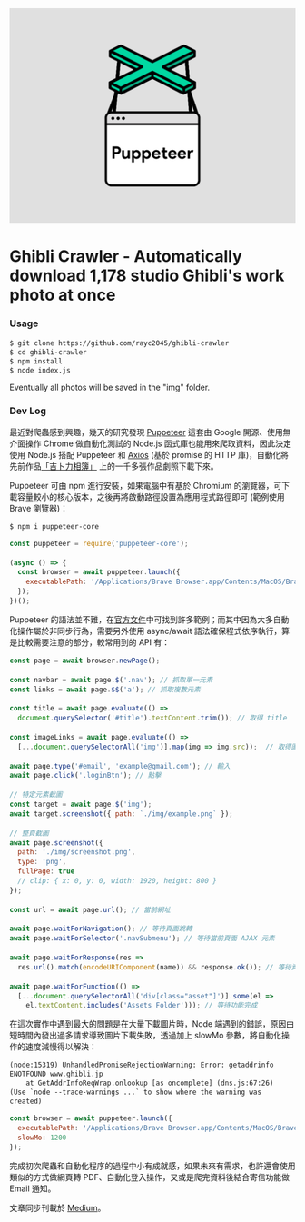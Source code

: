 [![Photo](https://raw.githubusercontent.com/rayc2045/ghibli-crawler/main/puppeteer.png)](https://dribbble.com/raychangdesign)
# Ghibli Crawler - Automatically download 1,178 studio Ghibli's work photo at once
### Usage

    $ git clone https://github.com/rayc2045/ghibli-crawler
    $ cd ghibli-crawler
    $ npm install
    $ node index.js

Eventually all photos will be saved in the "img" folder.
### Dev Log

最近對爬蟲感到興趣，幾天的研究發現 [Puppeteer](https://github.com/puppeteer/puppeteer) 這套由 Google 開源、使用無介面操作 Chrome 做自動化測試的 Node.js 函式庫也能用來爬取資料，因此決定使用 Node.js 搭配 Puppeteer 和 [Axios](https://github.com/axios/axios) (基於 promise 的 HTTP 庫)，自動化將先前作品[「吉卜力相簿」](https://rayc2045.github.io/ghibli-gallery/) 上的一千多張作品劇照下載下來。

Puppeteer 可由 npm 進行安裝，如果電腦中有基於 Chromium 的瀏覽器，可下載容量較小的核心版本，之後再將啟動路徑設置為應用程式路徑即可 (範例使用 Brave 瀏覽器)：

    $ npm i puppeteer-core

```js
const puppeteer = require('puppeteer-core');

(async () => {
  const browser = await puppeteer.launch({
    executablePath: '/Applications/Brave Browser.app/Contents/MacOS/Brave Browser'
  });
})();
```

Puppeteer 的語法並不難，在[官方文件](https://pptr.dev/)中可找到許多範例；而其中因為大多自動化操作屬於非同步行為，需要另外使用 async/await 語法確保程式依序執行，算是比較需要注意的部分，較常用到的 API 有：

```js
const page = await browser.newPage();

const navbar = await page.$('.nav'); // 抓取單一元素
const links = await page.$$('a'); // 抓取複數元素

const title = await page.evaluate(() => 
  document.querySelector('#title').textContent.trim()); // 取得 title

const imageLinks = await page.evaluate(() =>
  [...document.querySelectorAll('img')].map(img => img.src));  // 取得圖片網址

await page.type('#email', 'example@gmail.com'); // 輸入
await page.click('.loginBtn'); // 點擊

// 特定元素截圖
const target = await page.$('img');
await target.screenshot({ path: `./img/example.png` });

// 整頁截圖
await page.screenshot({
  path: './img/screenshot.png',
  type: 'png',
  fullPage: true
  // clip: { x: 0, y: 0, width: 1920, height: 800 }
});

const url = await page.url(); // 當前網址

await page.waitForNavigation(); // 等待頁面跳轉
await page.waitForSelector('.navSubmenu'); // 等待當前頁面 AJAX 元素

await page.waitForResponse(res =>
  res.url().match(encodeURIComponent(name)) && response.ok()); // 等待資料回應完成

await page.waitForFunction(() =>
  [...document.querySelectorAll('div[class="asset"]')].some(el =>
    el.textContent.includes('Assets Folder'))); // 等待功能完成
```

在這次實作中遇到最大的問題是在大量下載圖片時，Node 端遇到的錯誤，原因由短時間內發出過多請求導致圖片下載失敗，透過加上 slowMo 參數，將自動化操作的速度減慢得以解決：

    (node:15319) UnhandledPromiseRejectionWarning: Error: getaddrinfo ENOTFOUND www.ghibli.jp
        at GetAddrInfoReqWrap.onlookup [as oncomplete] (dns.js:67:26)
    (Use `node --trace-warnings ...` to show where the warning was created)

```js
const browser = await puppeteer.launch({
  executablePath: '/Applications/Brave Browser.app/Contents/MacOS/Brave Browser',
  slowMo: 1200
});
```

完成初次爬蟲和自動化程序的過程中小有成就感，如果未來有需求，也許還會使用類似的方式做網頁轉 PDF、自動化登入操作，又或是爬完資料後結合寄信功能做 Email 通知。

文章同步刊載於 [Medium](https://medium.com/@raychangdesign)。